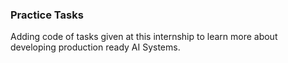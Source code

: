 ### Practice Tasks
Adding code of tasks given at this internship to learn more about developing production ready AI Systems.